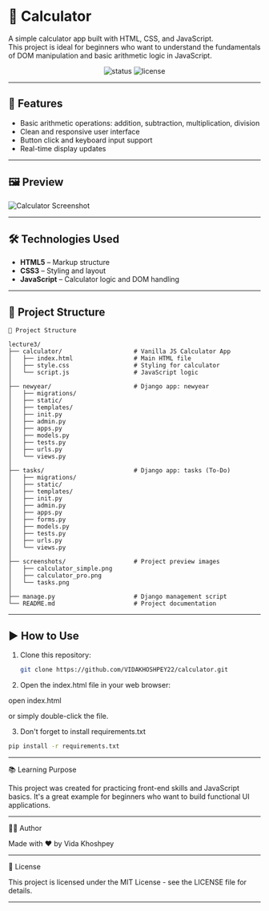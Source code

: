 # 🧮 Calculator

A simple calculator app built with HTML, CSS, and JavaScript.  
This project is ideal for beginners who want to understand the fundamentals of DOM manipulation and basic arithmetic logic in JavaScript.

<div align="center">
  <img src="https://img.shields.io/badge/Status-Completed-brightgreen?style=flat-square" alt="status"/>
  <img src="https://img.shields.io/badge/License-MIT-blue?style=flat-square" alt="license"/>
</div>

---

## 🚀 Features

- Basic arithmetic operations: addition, subtraction, multiplication, division  
- Clean and responsive user interface  
- Button click and keyboard input support  
- Real-time display updates

---

## 🖼️ Preview

![Calculator Screenshot](preview.png)

---

## 🛠️ Technologies Used

- **HTML5** – Markup structure  
- **CSS3** – Styling and layout  
- **JavaScript** – Calculator logic and DOM handling

---

## 📁 Project Structure

```text 
📁 Project Structure

lecture3/
├── calculator/                    # Vanilla JS Calculator App
│   ├── index.html                 # Main HTML file
│   ├── style.css                  # Styling for calculator
│   └── script.js                  # JavaScript logic
│
├── newyear/                       # Django app: newyear
│   ├── migrations/
│   ├── static/
│   ├── templates/
│   ├── init.py
│   ├── admin.py
│   ├── apps.py
│   ├── models.py
│   ├── tests.py
│   ├── urls.py
│   └── views.py
│
├── tasks/                         # Django app: tasks (To-Do)
│   ├── migrations/
│   ├── static/
│   ├── templates/
│   ├── init.py
│   ├── admin.py
│   ├── apps.py
│   ├── forms.py
│   ├── models.py
│   ├── tests.py
│   ├── urls.py
│   └── views.py
│
├── screenshots/                   # Project preview images
│   ├── calculator_simple.png
│   ├── calculator_pro.png
│   └── tasks.png
│
├── manage.py                      # Django management script
└── README.md                      # Project documentation
```

---

## ▶️ How to Use

1. Clone this repository:
   ```bash
   git clone https://github.com/VIDAKHOSHPEY22/calculator.git

2. Open the index.html file in your web browser:

open index.html

or simply double-click the file.

3. Don't forget to install requirements.txt

```bash
pip install -r requirements.txt
```



---

📚 Learning Purpose

This project was created for practicing front-end skills and JavaScript basics.
It's a great example for beginners who want to build functional UI applications.


---

🙋‍♀️ Author

Made with ❤️ by Vida Khoshpey


---

📄 License

This project is licensed under the MIT License - see the LICENSE file for details.

---
